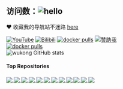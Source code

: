 ## 访问数：![hello](https://views.whatilearened.today/views/github/wukongdaily/deplives.svg)

❤️ 收藏我的导航站不迷路 [here](https://tvhelper.cpolar.top/)

[![YouTube](https://img.shields.io/badge/YouTube-123456?logo=youtube&labelColor=ff0000)](https://www.youtube.com/@wukongdaily)
[![Bilibili](https://img.shields.io/badge/Bilibili-123456?logo=bilibili&logoColor=fff&labelColor=fb7299)](https://space.bilibili.com/250915741)
[![docker pulls](https://img.shields.io/docker/pulls/wukongdaily/box.svg?logo=docker&label=盒子助手下载次数)](https://hub.docker.com/r/wukongdaily/box)
[![赞助我](https://img.shields.io/badge/赞助我-支持作者的项目-orange?logo=github)](https://wkdaily.cpolar.top/01)<br>
[![docker pulls](https://img.shields.io/docker/pulls/wukongdaily/istoreos-image.svg?logo=docker&label=istoreos-for-arm64下载次数)](https://hub.docker.com/r/wukongdaily/istoreos-image)<br>
![wukong GitHub stats](https://github-readme-stats.vercel.app/api?username=wukongdaily&show_icons=true&theme=cobalt)
#### Top Repositories


<a href="https://github.com/wukongdaily/pan/releases/tag/img">
  <img align="center" src="https://github-readme-stats.vercel.app/api/pin/?username=wukongdaily&repo=pan&theme=buefy" />
</a>
<a href="https://github.com/wukongdaily/AutoBuildImmortalWrt">
  <img align="center" src="https://github-readme-stats.vercel.app/api/pin/?username=wukongdaily&repo=AutoBuildImmortalWrt&theme=buefy" />
</a>
<a href="https://github.com/wukongdaily/armbian-installer">
  <img align="center" src="https://github-readme-stats.vercel.app/api/pin/?username=wukongdaily&repo=armbian-installer&theme=buefy" />
</a>
<a href="https://github.com/wukongdaily/DockerTarBuilder">
  <img align="center" src="https://github-readme-stats.vercel.app/api/pin/?username=wukongdaily&repo=DockerTarBuilder&theme=buefy" />
</a>
<a href="https://github.com/wukongdaily/RunFilesBuilder">
  <img align="center" src="https://github-readme-stats.vercel.app/api/pin/?username=wukongdaily&repo=RunFilesBuilder&theme=buefy" />
</a>
<a href="https://github.com/wukongdaily/OrangePiShell">
  <img align="center" src="https://github-readme-stats.vercel.app/api/pin/?username=wukongdaily&repo=OrangePiShell&theme=buefy" />
</a>
<a href="https://github.com/wukongdaily/tvhelper-docker">
  <img align="center" src="https://github-readme-stats.vercel.app/api/pin/?username=wukongdaily&repo=tvhelper-docker&theme=buefy" />
</a>
<a href="https://github.com/wukongdaily/gl-inet-onescript">
  <img align="center" src="https://github-readme-stats.vercel.app/api/pin/?username=wukongdaily&repo=gl-inet-onescript&theme=buefy" />
</a>
<a href="https://github.com/wukongdaily/OneKVM">
  <img align="center" src="https://github-readme-stats.vercel.app/api/pin/?username=wukongdaily&repo=OneKVM&theme=buefy" />
</a>

<a href="https://github.com/wukongdaily/OpenBackRestore">
  <img align="center" src="https://github-readme-stats.vercel.app/api/pin/?username=wukongdaily&repo=OpenBackRestore&theme=buefy" />
</a>
<a href="https://github.com/wukongdaily/tvhelper">
  <img align="center" src="https://github-readme-stats.vercel.app/api/pin/?username=wukongdaily&repo=tvhelper&theme=buefy" />
</a>
<a href="https://github.com/wukongdaily/be3600">
  <img align="center" src="https://github-readme-stats.vercel.app/api/pin/?username=wukongdaily&repo=be3600&theme=buefy" />
</a>


<br />
<br />

